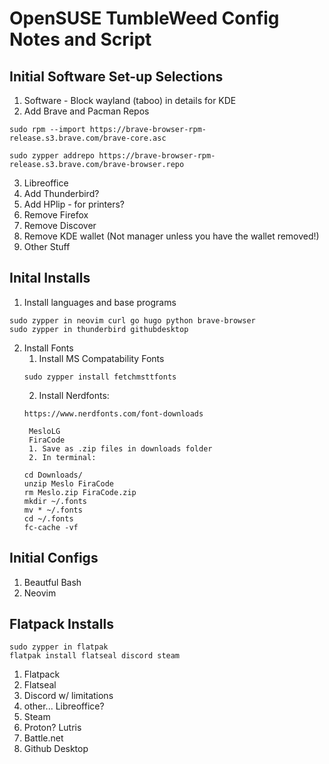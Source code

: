 # OpenSUSE TumbleWeed Config Notes and Script

## Initial Software Set-up Selections
1. Software - Block wayland (taboo) in details for KDE
2. Add Brave and Pacman Repos
```
sudo rpm --import https://brave-browser-rpm-release.s3.brave.com/brave-core.asc

sudo zypper addrepo https://brave-browser-rpm-release.s3.brave.com/brave-browser.repo
```
3. Libreoffice
4. Add Thunderbird?
5. Add HPlip - for printers?
6. Remove Firefox
7. Remove Discover
8. Remove KDE wallet (Not manager unless you have the wallet removed!)
9. Other Stuff


## Inital Installs
1. Install languages and base programs
```
sudo zypper in neovim curl go hugo python brave-browser
sudo zypper in thunderbird githubdesktop
```

2. Install Fonts
    1. Install MS Compatability Fonts
    ```
    sudo zypper install fetchmsttfonts
    ```
    2. Install Nerdfonts:
    ```
    https://www.nerdfonts.com/font-downloads
    ```
        MesloLG
        FiraCode
        1. Save as .zip files in downloads folder
        2. In terminal:
    ```
    cd Downloads/
    unzip Meslo FiraCode
    rm Meslo.zip FiraCode.zip
    mkdir ~/.fonts
    mv * ~/.fonts
    cd ~/.fonts
    fc-cache -vf
    ```

## Initial Configs
1. Beautful Bash
2. Neovim


## Flatpack Installs
```
sudo zypper in flatpak
flatpak install flatseal discord steam
```
1. Flatpack
2. Flatseal
3. Discord w/ limitations
4. other... Libreoffice?
5. Steam
6. Proton? Lutris
7. Battle.net
8. Github Desktop
